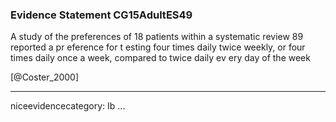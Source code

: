### Evidence Statement CG15AdultES49
A study of the preferences of 18 patients within a systematic review 89 reported a pr eference for t esting four times daily twice weekly, or four times daily once a week, compared to twice daily ev ery day of the week

[@Coster_2000]

---
niceevidencecategory: Ib
...


